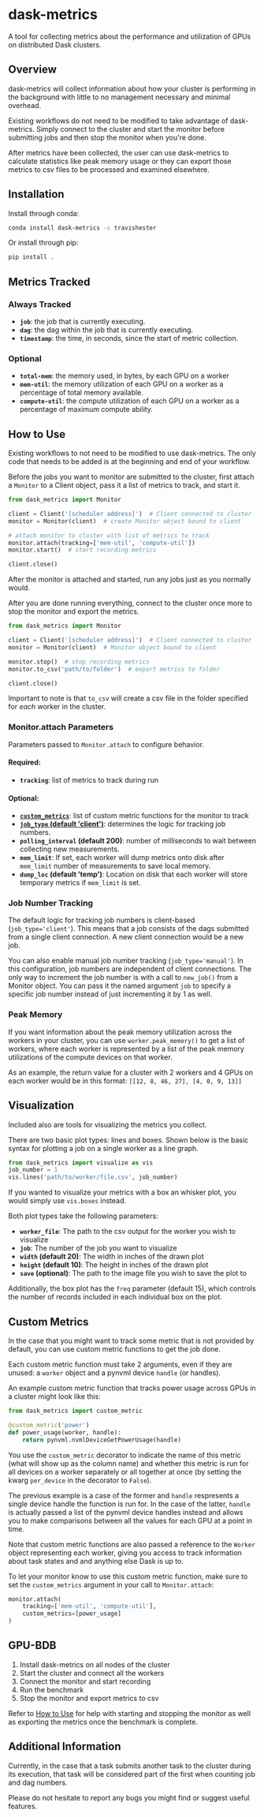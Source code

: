 # dask-metrics

A tool for collecting metrics about the performance and utilization of GPUs on distributed Dask clusters.

## Overview

dask-metrics will collect information about how your cluster is performing in the background with little to no management necessary and minimal overhead.

Existing workflows do not need to be modified to take advantage of dask-metrics. Simply connect to the cluster and start the monitor before submitting jobs and then stop the monitor when you're done.

After metrics have been collected, the user can use dask-metrics to calculate statistics like peak memory usage or they can export those metrics to csv files to be processed and examined elsewhere.

## Installation

Install through conda:

```bash
conda install dask-metrics -c travishester
```

Or install through pip:

```bash
pip install .
```

## Metrics Tracked

### Always Tracked
* **`job`**: the job that is currently executing.
* **`dag`**: the dag within the job that is currently executing.
* **`timestamp`**: the time, in seconds, since the start of metric collection.

### Optional
* **`total-mem`**: the memory used, in bytes, by each GPU on a worker
* **`mem-util`**: the memory utilization of each GPU on a worker as a percentage of total memory available.
* **`compute-util`**: the compute utilization of each GPU on a worker as a percentage of maximum compute ability.

## How to Use

Existing workflows to not need to be modified to use dask-metrics. The only code that needs to be added is at the beginning and end of your workflow.

Before the jobs you want to monitor are submitted to the cluster, first attach a `Monitor` to a Client object, pass it a list of metrics to track, and start it.

```python
from dask_metrics import Monitor

client = Client('[scheduler address]')  # Client connected to cluster
monitor = Monitor(client)  # create Monitor object bound to client

# attach monitor to cluster with list of metrics to track
monitor.attach(tracking=['mem-util', 'compute-util'])
monitor.start()  # start recording metrics

client.close()
```

After the monitor is attached and started, run any jobs just as you normally would.

After you are done running everything, connect to the cluster once more to stop the monitor and export the metrics.

```python
from dask_metrics import Monitor

client = Client('[scheduler address]')  # Client connected to cluster
monitor = Monitor(client)  # Monitor object bound to client

monitor.stop()  # stop recording metrics
monitor.to_csv('path/to/folder')  # export metrics to folder

client.close()
```

Important to note is that `to_csv` will create a csv file in the folder specified for *each* worker in the cluster.

### Monitor.attach Parameters

Parameters passed to `Monitor.attach` to configure behavior.

#### Required:

* **`tracking`**: list of metrics to track during run

#### Optional:

* [**`custom_metrics`**](#custom-metrics): list of custom metric functions for the monitor to track
* [**`job_type` (default 'client')**](#job-number-tracking): determines the logic for tracking job numbers.
* **`polling_interval` (default 200)**: number of milliseconds to wait between collecting new measurements.
* **`mem_limit`**: If set, each worker will dump metrics onto disk after `mem_limit` number of measurements to save local memory.
* **`dump_loc` (default 'temp')**: Location on disk that each worker will store temporary metrics if `mem_limit` is set.

### Job Number Tracking

The default logic for tracking job numbers is client-based (`job_type='client'`). This means that a job consists of the dags submitted from a single client connection. A new client connection would be a new job.

You can also enable manual job number tracking (`job_type='manual'`). In this configuration, job numbers are independent of client connections. The only way to increment the job number is with a call to `new_job()` from a Monitor object. You can pass it the named argument `job` to specify a specific job number instead of just incrementing it by 1 as well.

### Peak Memory

If you want information about the peak memory utilization across the workers in your cluster, you can use `worker.peak_memory()` to get a list of workers, where each worker is represented by a list of the peak memory utilizations of the compute devices on that worker.

As an example, the return value for a cluster with 2 workers and 4 GPUs on each worker would be in this format: `[[12, 8, 46, 27], [4, 0, 9, 13]]`

## Visualization

Included also are tools for visualizing the metrics you collect.

There are two basic plot types: lines and boxes. Shown below is the basic syntax for plotting a job on a single worker as a line graph.

```python
from dask_metrics import visualize as vis
job_number = 1
vis.lines('path/to/worker/file.csv', job_number)
```

If you wanted to visualize your metrics with a box an whisker plot, you would simply use `vis.boxes` instead.

Both plot types take the following parameters:
* **`worker_file`**: The path to the csv output for the worker you wish to visualize
* **`job`**: The number of the job you want to visualize
* **`width` (default 20)**: The width in inches of the drawn plot
* **`height` (default 10)**: The height in inches of the drawn plot
* **`save` (optional)**: The path to the image file you wish to save the plot to

Additionally, the box plot has the `freq` parameter (default 15), which controls the number of records included in each individual box on the plot.

## Custom Metrics

In the case that you might want to track some metric that is not provided by default, you can use custom metric functions to get the job done.

Each custom metric function must take 2 arguments, even if they are unused: a `worker` object and a pynvml device `handle` (or handles).

An example custom metric function that tracks power usage across GPUs in a cluster might look like this:

```python
from dask_metrics import custom_metric

@custom_metric('power')
def power_usage(worker, handle):
    return pynvml.nvmlDeviceGetPowerUsage(handle)
```

You use the `custom_metric` decorator to indicate the name of this metric (what will show up as the column name) and whether this metric is run for all devices on a worker separately or all together at once (by setting the kwarg `per_device` in the decorator to `False`).

The previous example is a case of the former and `handle` respresents a single device handle the function is run for. In the case of the latter, `handle` is actually passed a list of the pynvml device handles instead and allows you to make comparisons between all the values for each GPU at a point in time.

Note that custom metric functions are also passed a reference to the `Worker` object representing each worker, giving you access to track information about task states and and anything else Dask is up to.

To let your monitor know to use this custom metric function, make sure to set the `custom_metrics` argument in your call to `Monitor.attach`:

```python
monitor.attach(
    tracking=['mem-util', 'compute-util'],
    custom_metrics=[power_usage]
)
```

## GPU-BDB

1. Install dask-metrics on all nodes of the cluster
2. Start the cluster and connect all the workers
3. Connect the monitor and start recording
4. Run the benchmark
5. Stop the monitor and export metrics to csv

Refer to [How to Use](#how-to-use) for help with starting and stopping the monitor as well as exporting the metrics once the benchmark is complete.

## Additional Information

Currently, in the case that a task submits another task to the cluster during its execution, that task will be considered part of the first when counting job and dag numbers.

Please do not hesitate to report any bugs you might find or suggest useful features.
